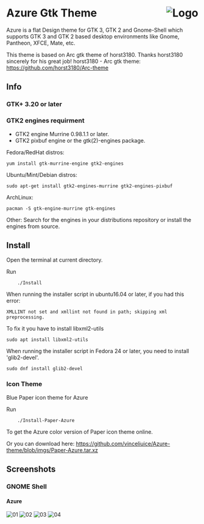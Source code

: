 <img src="https://github.com/vinceliuice/Azure-theme/blob/imgs/logo.png" alt="Logo" align="right" /> Azure Gtk Theme
======

Azure is a flat Design theme for GTK 3, GTK 2 and Gnome-Shell which supports GTK 3 and GTK 2 based desktop environments like Gnome, Pantheon, XFCE, Mate, etc.

This theme is based on Arc gtk theme of horst3180. Thanks horst3180 sincerely for his great job! 
horst3180 - Arc gtk theme: https://github.com/horst3180/Arc-theme

## Info

### GTK+ 3.20 or later

### GTK2 engines requirment
- GTK2 engine Murrine 0.98.1.1 or later.
- GTK2 pixbuf engine or the gtk(2)-engines package.

Fedora/RedHat distros:

    yum install gtk-murrine-engine gtk2-engines

Ubuntu/Mint/Debian distros:

    sudo apt-get install gtk2-engines-murrine gtk2-engines-pixbuf

ArchLinux:

    pacman -S gtk-engine-murrine gtk-engines

Other:
Search for the engines in your distributions repository or install the engines from source.

## Install

Open the terminal at current directory.

Run

        ./Install

When running the installer script in ubuntu16.04 or later, if you had this error:

    XMLLINT not set and xmllint not found in path; skipping xml preprocessing.

To fix it you have to install libxml2-utils

    sudo apt install libxml2-utils

When running the installer script in Fedora 24 or later, you need to install 'glib2-devel'.

    sudo dnf install glib2-devel

### Icon Theme

Blue Paper icon theme for Azure 

Run

        ./Install-Paper-Azure

To get the Azure color version of Paper icon theme online.
    
Or you can download here: https://github.com/vinceliuice/Azure-theme/blob/imgs/Paper-Azure.tar.xz

## Screenshots

### GNOME Shell

#### Azure
![01](https://github.com/vinceliuice/Azure-theme/blob/imgs/image1.jpeg?raw=true)
![02](https://github.com/vinceliuice/Azure-theme/blob/imgs/image2.jpeg?raw=true)
![03](https://github.com/vinceliuice/Azure-theme/blob/imgs/image3.jpeg?raw=true)
![04](https://github.com/vinceliuice/Azure-theme/blob/imgs/image4.jpeg?raw=true)